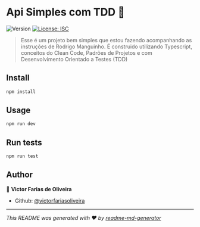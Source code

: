 # Api Simples com TDD 🔧
![Version](https://img.shields.io/badge/version-1.0.0-blue.svg?cacheSeconds=2592000)
[![License: ISC](https://img.shields.io/badge/License-ISC-yellow.svg)](#)

> Esse é um projeto bem simples que estou fazendo acompanhando as instruções de Rodrigo Manguinho. É construido utilizando Typescript, conceitos do Clean Code, Padrões de Projetos e com Desenvolvimento Orientado a Testes (TDD)

## Install

```sh
npm install
```

## Usage

```sh
npm run dev
```

## Run tests

```sh
npm run test
```

## Author

👤 **Victor Farias de Oliveira**
* Github: [@victorfariasoliveira](https://github.com/victorfariasoliveira)


***
_This README was generated with ❤️ by [readme-md-generator](https://github.com/kefranabg/readme-md-generator)_